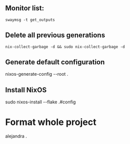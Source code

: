 ## Monitor list:

`swaymsg -t get_outputs`

## Delete all previous generations
`nix-collect-garbage -d && sudo nix-collect-garbage -d`

## Generate default configuration
nixos-generate-config --root .


## Install NixOS
sudo nixos-install --flake .#config

# Format whole project
alejandra .
